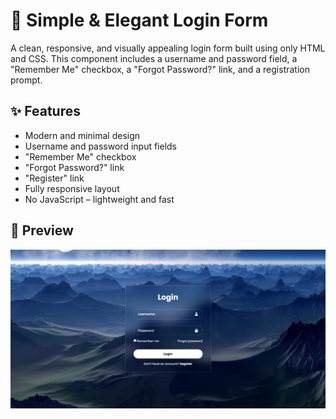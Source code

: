 # 🔐 Simple & Elegant Login Form

A clean, responsive, and visually appealing login form built using only HTML and CSS. This component includes a username and password field, a "Remember Me" checkbox, a "Forgot Password?" link, and a registration prompt.

## ✨ Features

- Modern and minimal design
- Username and password input fields
- "Remember Me" checkbox
- "Forgot Password?" link
- "Register" link
- Fully responsive layout
- No JavaScript – lightweight and fast

## 📸 Preview
![Login Form Screenshot](Preview.png)

